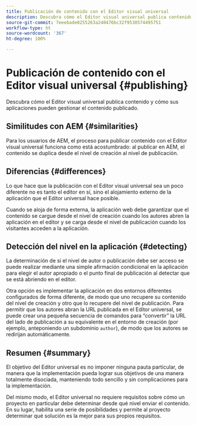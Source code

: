 ```yaml
---
title: Publicación de contenido con el Editor visual universal
description: Descubra cómo el Editor visual universal publica contenido y cómo sus aplicaciones pueden gestionar el contenido publicado.
source-git-commit: 7eeebade0255263a240476bc32f9530574495751
workflow-type: ht
source-wordcount: '367'
ht-degree: 100%

---
```



# Publicación de contenido con el Editor visual universal {#publishing}

Descubra cómo el Editor visual universal publica contenido y cómo sus aplicaciones pueden gestionar el contenido publicado.

## Similitudes con AEM {#similarities}

Para los usuarios de AEM, el proceso para publicar contenido con el Editor visual universal funciona como está acostumbrado: al publicar en AEM, el contenido se duplica desde el nivel de creación al nivel de publicación.

## Diferencias {#differences}

Lo que hace que la publicación con el Editor visual universal sea un poco diferente no es tanto el editor en sí, sino el alojamiento externo de la aplicación que el Editor universal hace posible.

Cuando se aloja de forma externa, la aplicación web debe garantizar que el contenido se cargue desde el nivel de creación cuando los autores abren la aplicación en el editor y se carga desde el nivel de publicación cuando los visitantes acceden a la aplicación.

## Detección del nivel en la aplicación {#detecting}

La determinación de si el nivel de autor o publicación debe ser acceso se puede realizar mediante una simple afirmación condicional en la aplicación para elegir el autor apropiado o el punto final de publicación al detectar que se está abriendo en el editor.

Otra opción es implementar la aplicación en dos entornos diferentes configurados de forma diferente, de modo que uno recupere su contenido del nivel de creación y otro que lo recupere del nivel de publicación. Para permitir que los autores abran la URL publicada en el Editor universal, se puede crear una pequeña secuencia de comandos para “convertir” la URL del lado de publicación a su equivalente en el entorno de creación (por ejemplo, anteponiendo un subdominio `author`), de modo que los autores se redirijan automáticamente.

## Resumen {#summary}

El objetivo del Editor universal es no imponer ninguna pauta particular, de manera que la implementación pueda lograr sus objetivos de una manera totalmente disociada, manteniendo todo sencillo y sin complicaciones para la implementación.

Del mismo modo, el Editor universal no requiere requisitos sobre cómo un proyecto en particular debe determinar desde qué nivel enviar el contenido. En su lugar, habilita una serie de posibilidades y permite al proyecto determinar qué solución es la mejor para sus propios requisitos.
